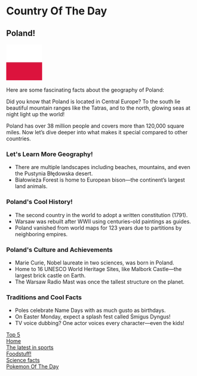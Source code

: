 <!DOCTYPE html>
<html lang="en">
<head>
  <meta charset="UTF-8">
  <!-- This is the link connecting to the stylesheet -->
  <link rel="stylesheet" href="style.css">  
</head>
<body>
  <h1>Country Of The Day</h1>
  <h2>Poland!</h2> <img src="https://github.com/Fish-dot25/Dot.News/blob/ed427f11ec7aded02bca423a95c5f04148b48578/th.jpg" alt="poland image">

  <p>Here are some fascinating facts about the geography of Poland:</p>

  <p>Did you know that Poland is located in Central Europe? To the south lie beautiful mountain ranges like the Tatras, and to the north, glowing seas at night light up the world!</p>

  <p>Poland has over 38 million people and covers more than 120,000 square miles. Now let’s dive deeper into what makes it special compared to other countries.</p>

  <h3>Let's Learn More Geography!</h3>
  <ul>
    <li>There are multiple landscapes including beaches, mountains, and even the Pustynia Błędowska desert.</li>
    <li>Białowieża Forest is home to European bison—the continent’s largest land animals.</li>
  </ul>

  <h3>Poland's Cool History!</h3>
  <ul>
    <li>The second country in the world to adopt a written constitution (1791).</li>
    <li>Warsaw was rebuilt after WWII using centuries-old paintings as guides.</li>
    <li>Poland vanished from world maps for 123 years due to partitions by neighboring empires.</li>
  </ul>

  <h3>Poland's Culture and Achievements</h3>
  <ul>
    <li>Marie Curie, Nobel laureate in two sciences, was born in Poland.</li>
    <li>Home to 16 UNESCO World Heritage Sites, like Malbork Castle—the largest brick castle on Earth.</li>
    <li>The Warsaw Radio Mast was once the tallest structure on the planet.</li>
  </ul>

  <h3>Traditions and Cool Facts</h3>
  <ul>
    <li>Poles celebrate Name Days with as much gusto as birthdays.</li>
    <li>On Easter Monday, expect a splash fest called Śmigus Dyngus!</li>
    <li>TV voice dubbing? One actor voices every character—even the kids!</li>
  </ul>
    <a class="link" href="topfiveoftheday.md">Top 5</a>
 <br>
  <a class="link" href="index.md">Home</a>
 <br>
  <a  class="link" href="sports.md">The latest in sports</a>
 <br>
  <a  class="link" href="5 popular foods in America.md">Foodstuff!</a>
  <br>
  <a  class="link" href="science.md">Science facts</a>
  <br>
<a  class="link" href="Pokemon of the day.md">Pokemon Of The Day</a> 
 <br>
</body>
</html>
